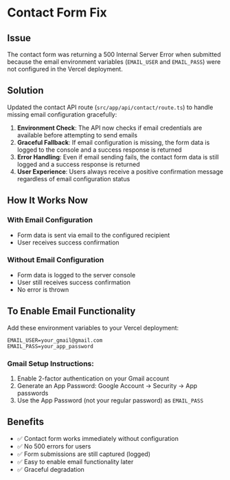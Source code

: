 # Contact Form Fix

## Issue
The contact form was returning a 500 Internal Server Error when submitted because the email environment variables (`EMAIL_USER` and `EMAIL_PASS`) were not configured in the Vercel deployment.

## Solution
Updated the contact API route (`src/app/api/contact/route.ts`) to handle missing email configuration gracefully:

1. **Environment Check**: The API now checks if email credentials are available before attempting to send emails
2. **Graceful Fallback**: If email configuration is missing, the form data is logged to the console and a success response is returned
3. **Error Handling**: Even if email sending fails, the contact form data is still logged and a success response is returned
4. **User Experience**: Users always receive a positive confirmation message regardless of email configuration status

## How It Works Now

### With Email Configuration
- Form data is sent via email to the configured recipient
- User receives success confirmation

### Without Email Configuration
- Form data is logged to the server console
- User still receives success confirmation
- No error is thrown

## To Enable Email Functionality

Add these environment variables to your Vercel deployment:

```
EMAIL_USER=your_gmail@gmail.com
EMAIL_PASS=your_app_password
```

### Gmail Setup Instructions:
1. Enable 2-factor authentication on your Gmail account
2. Generate an App Password: Google Account → Security → App passwords
3. Use the App Password (not your regular password) as `EMAIL_PASS`

## Benefits
- ✅ Contact form works immediately without configuration
- ✅ No 500 errors for users
- ✅ Form submissions are still captured (logged)
- ✅ Easy to enable email functionality later
- ✅ Graceful degradation
